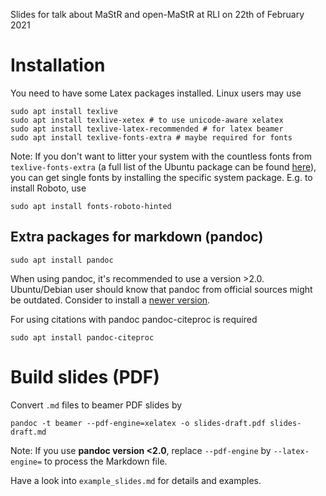 Slides for talk about MaStR and open-MaStR at RLI on 22th of February 2021

# Installation

You need to have some Latex packages installed. Linux users may use

```
sudo apt install texlive
sudo apt install texlive-xetex # to use unicode-aware xelatex
sudo apt install texlive-latex-recommended # for latex beamer
sudo apt install texlive-fonts-extra # maybe required for fonts
```

Note: If you don't want to litter your system with the countless fonts from `texlive-fonts-extra` (a full list of the
Ubuntu package can be found [here](https://packages.ubuntu.com/xenial/texlive-fonts-extra)), you can get single
fonts by installing the specific system package. E.g. to install Roboto, use

```
sudo apt install fonts-roboto-hinted
```

## Extra packages for markdown (pandoc)

```
sudo apt install pandoc
```

When using pandoc, it's recommended to use a version >2.0. Ubuntu/Debian user should know that pandoc from official sources might be outdated. Consider to install a [newer version](https://pandoc.org/installing.html).

For using citations with pandoc pandoc-citeproc is required

```
sudo apt install pandoc-citeproc
```

# Build slides (PDF)

Convert `.md` files to beamer PDF slides by


```
pandoc -t beamer --pdf-engine=xelatex -o slides-draft.pdf slides-draft.md
```

Note: If you use **pandoc version <2.0**, replace `--pdf-engine` by `--latex-engine=` to process the Markdown file.

Have a look into `example_slides.md` for details and examples.

